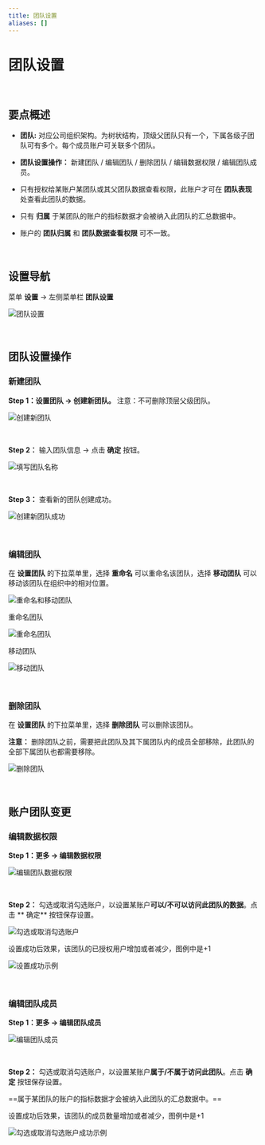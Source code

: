 ```yaml
---
title: 团队设置
aliases: []
---
```


# 团队设置

<br />

## 要点概述

-   **团队:** 对应公司组织架构。为树状结构，顶级父团队只有一个，下属各级子团队可有多个。每个成员账户可关联多个团队。

-   **团队设置操作：** 新建团队 / 编辑团队 / 删除团队 / 编辑数据权限 / 编辑团队成员。

-   只有授权给某账户某团队或其父团队数据查看权限，此账户才可在 **团队表现** 处查看此团队的数据。

-   只有 **归属** 于某团队的账户的指标数据才会被纳入此团队的汇总数据中。

-   账户的 **团队归属** 和 **团队数据查看权限** 可不一致。

<br />

## 设置导航

菜单 **设置** -> 左侧菜单栏 **团队设置**

![团队设置](https://release-note.oss-cn-hongkong.aliyuncs.com/2022_v2/81_set_up_team_01.png)

<br />

## 团队设置操作

### 新建团队

**Step 1：设置团队 -> 创建新团队。** 注意：不可删除顶层父级团队。

![创建新团队](https://release-note.oss-cn-hongkong.aliyuncs.com/2022_v2/82_set_up_team_02.png)

<br />

**Step 2：** 输入团队信息 -> 点击 **确定** 按钮。

![填写团队名称](https://release-note.oss-cn-hongkong.aliyuncs.com/2022_v2/83_set_up_team_03.png)

<br />

**Step 3：** 查看新的团队创建成功。

![创建新团队成功](https://release-note.oss-cn-hongkong.aliyuncs.com/2022_v2/84_set_up_team_04.png)

<br />

### 编辑团队

在 **设置团队** 的下拉菜单里，选择 **重命名** 可以重命名该团队，选择 **移动团队** 可以移动该团队在组织中的相对位置。

![重命名和移动团队](https://release-note.oss-cn-hongkong.aliyuncs.com/2022_v2/85_set_up_team_05.png)

重命名团队

![重命名团队](https://release-note.oss-cn-hongkong.aliyuncs.com/2022_v2/86_set_up_team_06.png)

移动团队

![移动团队](https://release-note.oss-cn-hongkong.aliyuncs.com/2022_v2/87_set_up_team_07.png)

<br />

### 删除团队

在 **设置团队** 的下拉菜单里，选择 **删除团队** 可以删除该团队。

**注意：** 删除团队之前，需要把此团队及其下属团队内的成员全部移除，此团队的全部下属团队也都需要移除。

![删除团队](https://release-note.oss-cn-hongkong.aliyuncs.com/2022_v2/88_set_up_team_08.png)

<br />

## 账户团队变更

### 编辑数据权限

**Step 1：更多 -> 编辑数据权限**

![编辑团队数据权限](https://release-note.oss-cn-hongkong.aliyuncs.com/2022_v2/89_set_up_team_09.png)

<br />

**Step 2：** 勾选或取消勾选账户，以设置某账户**可以/不可以访问此团队的数据**。点击 ** 确定** 按钮保存设置。

![勾选或取消勾选账户](https://release-note.oss-cn-hongkong.aliyuncs.com/2022_v2/90_set_up_team_10.png)

设置成功后效果，该团队的已授权用户增加或者减少，图例中是+1

![设置成功示例](https://release-note.oss-cn-hongkong.aliyuncs.com/2022_v2/91_set_up_team_11.png)


<br />

### 编辑团队成员

**Step 1：更多 -> 编辑团队成员**

![编辑团队成员](https://release-note.oss-cn-hongkong.aliyuncs.com/2022_v2/92_set_up_team_12.png)

<br />

**Step 2：** 勾选或取消勾选账户，以设置某账户**属于/不属于访问此团队**。点击 **确定** 按钮保存设置。

==属于某团队的账户的指标数据才会被纳入此团队的汇总数据中。==

设置成功后效果，该团队的成员数量增加或者减少，图例中是+1

![勾选或取消勾选账户成功示例](https://release-note.oss-cn-hongkong.aliyuncs.com/2022_v2/93_set_up_team_13.png)

<br />
